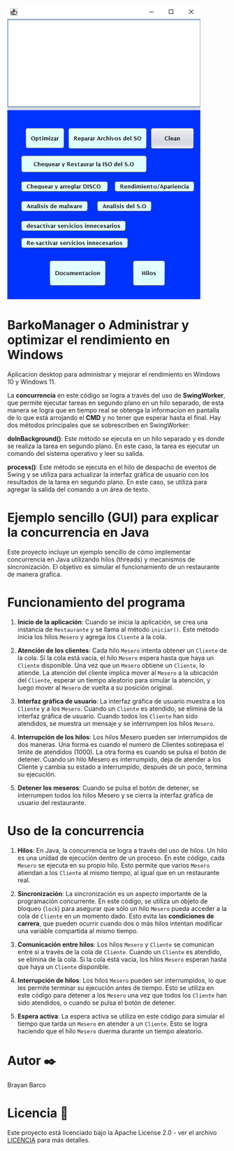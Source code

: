 
![BarkoManager](src/images/calculator.png)

# BarkoManager o Administrar y optimizar el rendimiento en Windows
Aplicacion desktop para administrar y mejorar el rendimiento en Windows 10 y Windows 11. 

La **concurrencia** en este código se logra a través del uso de **SwingWorker**, que permite ejecutar tareas en segundo plano en un hilo separado, de esta manera se logra que en tiempo real se obtenga la informacion en pantalla de lo que está arrojando el **CMD** y no tener que esperar hasta el final. Hay dos métodos principales que se sobrescriben en SwingWorker:

**doInBackground()**: Este método se ejecuta en un hilo separado y es donde se realiza la tarea en segundo plano. En este caso, la tarea es ejecutar un comando del sistema operativo y leer su salida.

**process()**: Este método se ejecuta en el hilo de despacho de eventos de Swing y se utiliza para actualizar la interfaz gráfica de usuario con los resultados de la tarea en segundo plano. En este caso, se utiliza para agregar la salida del comando a un área de texto.



# Ejemplo sencillo (GUI) para explicar la concurrencia en Java
Este proyecto incluye un ejemplo sencillo de cómo implementar concurrencia en Java utilizando hilos (threads) y mecanismos de sincronización. El objetivo es simular el funcionamiento de un restaurante de manera grafica.

# Funcionamiento del programa

1. **Inicio de la aplicación**: Cuando se inicia la aplicación, se crea una instancia de `Restaurante` y se llama al método `iniciar()`. Este método inicia los hilos `Mesero` y agrega los `Cliente` a la cola.

2. **Atención de los clientes**: Cada hilo `Mesero` intenta obtener un `Cliente` de la cola. Si la cola está vacía, el hilo `Mesero` espera hasta que haya un `Cliente` disponible. Una vez que un `Mesero` obtiene un `Cliente`, lo atiende. La atención del cliente implica mover al `Mesero` a la ubicación del `Cliente`, esperar un tiempo aleatorio para simular la atención, y luego mover al `Mesero` de vuelta a su posición original.

3. **Interfaz gráfica de usuario**: La interfaz gráfica de usuario muestra a los `Cliente` y a los `Mesero`. Cuando un `Cliente` es atendido, se elimina de la interfaz gráfica de usuario. Cuando todos los `Cliente` han sido atendidos, se muestra un mensaje y se interrumpen los hilos `Mesero`.

4. **Interrupción de los hilos**: Los hilos Mesero pueden ser interrumpidos de dos maneras. Una forma es cuando el numero de Clientes sobrepasa el limite de atendidos (1000). La otra forma es cuando se pulsa el botón de detener. Cuando un hilo Mesero es interrumpido, deja de atender a los Cliente y cambia su estado a interrumpido, después de un poco, termina su ejecución.
5. **Detener los meseros**: Cuando se pulsa el botón de detener, se interrumpen todos los hilos Mesero y se cierra la interfaz gráfica de usuario del restaurante.


# Uso de la concurrencia
1. **Hilos**: En Java, la concurrencia se logra a través del uso de hilos. Un hilo es una unidad de ejecución dentro de un proceso. En este código, cada `Mesero` se ejecuta en su propio hilo. Esto permite que varios `Mesero` atiendan a los `Cliente` al mismo tiempo, al igual que en un restaurante real.

2. **Sincronización**: La sincronización es un aspecto importante de la programación concurrente. En este código, se utiliza un objeto de bloqueo (`lock`) para asegurar que sólo un hilo `Mesero` pueda acceder a la cola de `Cliente` en un momento dado. Esto evita las **condiciones de carrera**, que pueden ocurrir cuando dos o más hilos intentan modificar una variable compartida al mismo tiempo.

3. **Comunicación entre hilos**: Los hilos `Mesero` y `Cliente` se comunican entre sí a través de la cola de `Cliente`. Cuando un `Cliente` es atendido, se elimina de la cola. Si la cola está vacía, los hilos `Mesero` esperan hasta que haya un `Cliente` disponible.

4. **Interrupción de hilos**: Los hilos `Mesero` pueden ser interrumpidos, lo que les permite terminar su ejecución antes de tiempo. Esto se utiliza en este código para detener a los `Mesero` una vez que todos los `Cliente` han sido atendidos, o cuando se pulsa el botón de detener.

5. **Espera activa**: La espera activa se utiliza en este código para simular el tiempo que tarda un `Mesero` en atender a un `Cliente`. Esto se logra haciendo que el hilo `Mesero` duerma durante un tiempo aleatorio.

# Autor ✒️
Brayan Barco
# Licencia 📄
Este proyecto está licenciado bajo la Apache License 2.0 - ver el archivo [LICENCIA](https://github.com/Barcodehub/BarkoManager/blob/main/LICENSE) para más detalles.
